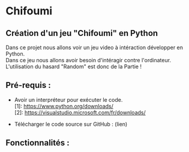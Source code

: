 # Chifoumi

## Création d'un jeu "Chifoumi" en Python
Dans ce projet nous allons voir un jeu video à intéraction développer en Python. </br>Dans ce jeu nous allons avoir besoin d'intéragir contre l'ordinateur.</br>
L'utilisation du hasard "Random" est donc de la Partie !


## Pré-requis :
- Avoir un interpréteur pour exécuter le code.</br>
    [1]: https://www.python.org/downloads/ </br>
    [2]: https://visualstudio.microsoft.com/fr/downloads/

- Télécharger le code source sur GitHub : (lien)

## Fonctionnalités :
